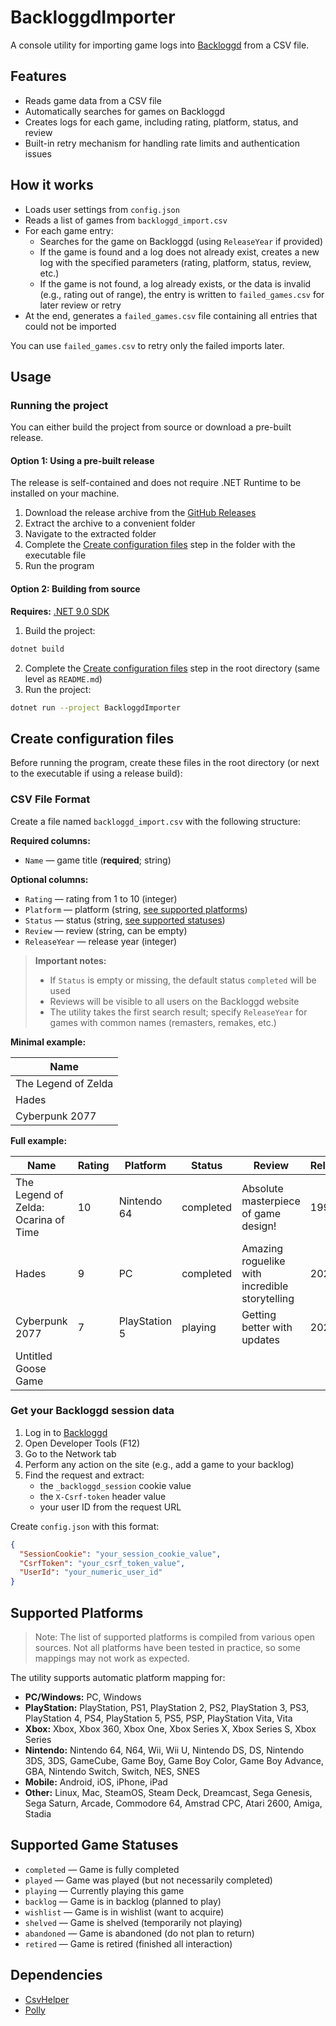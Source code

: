 ﻿# BackloggdImporter

A console utility for importing game logs into [Backloggd](https://backloggd.com/) from a CSV file.

## Features

- Reads game data from a CSV file
- Automatically searches for games on Backloggd
- Creates logs for each game, including rating, platform, status, and review
- Built-in retry mechanism for handling rate limits and authentication issues

## How it works

- Loads user settings from `config.json`
- Reads a list of games from `backloggd_import.csv`
- For each game entry:
    - Searches for the game on Backloggd (using `ReleaseYear` if provided)
    - If the game is found and a log does not already exist, creates a new log with the specified parameters (rating, platform, status, review, etc.)
    - If the game is not found, a log already exists, or the data is invalid (e.g., rating out of range), the entry is written to `failed_games.csv` for later review or retry
- At the end, generates a `failed_games.csv` file containing all entries that could not be imported

You can use `failed_games.csv` to retry only the failed imports later.

## Usage

### Running the project

You can either build the project from source or download a pre-built release.

#### Option 1: Using a pre-built release

The release is self-contained and does not require .NET Runtime to be installed on your machine.

1. Download the release archive from the [GitHub Releases](https://github.com/your-username/your-repo/releases)
2. Extract the archive to a convenient folder
3. Navigate to the extracted folder
4. Complete the [Create configuration files](#create-configuration-files) step in the folder with the executable file
5. Run the program

#### Option 2: Building from source

**Requires:** [.NET 9.0 SDK](https://dotnet.microsoft.com/en-us/download/dotnet/9.0)

1. Build the project:
```sh
dotnet build
```

2. Complete the [Create configuration files](#create-configuration-files) step in the root directory (same level as `README.md`)
3. Run the project:
```sh
dotnet run --project BackloggdImporter
```

## Create configuration files

Before running the program, create these files in the root directory (or next to the executable if using a release build):

### CSV File Format

Create a file named `backloggd_import.csv` with the following structure:

**Required columns:**
- `Name` — game title (**required**; string)

**Optional columns:**
- `Rating` — rating from 1 to 10 (integer)
- `Platform` — platform (string, [see supported platforms](#supported-platforms))
- `Status` — status (string, [see supported statuses](#supported-game-statuses))
- `Review` — review (string, can be empty)
- `ReleaseYear` — release year (integer)

> **Important notes:**
> - If `Status` is empty or missing, the default status `completed` will be used
> - Reviews will be visible to all users on the Backloggd website
> - The utility takes the first search result; specify `ReleaseYear` for games with common names (remasters, remakes, etc.)

**Minimal example:**

| Name                   |
|------------------------|
| The Legend of Zelda    |
| Hades                  |
| Cyberpunk 2077         |

**Full example:**

| Name                                 | Rating | Platform      | Status    | Review                                         | ReleaseYear |
|--------------------------------------|--------|---------------|-----------|------------------------------------------------|-------------|
| The Legend of Zelda: Ocarina of Time | 10     | Nintendo 64   | completed | Absolute masterpiece of game design!           | 1998        |
| Hades                                | 9      | PC            | completed | Amazing roguelike with incredible storytelling | 2020        |
| Cyberpunk 2077                       | 7      | PlayStation 5 | playing   | Getting better with updates                    | 2020        |
| Untitled Goose Game                  |        |               |           |                                                |             |

### Get your Backloggd session data

1. Log in to [Backloggd](https://backloggd.com/)
2. Open Developer Tools (F12)
3. Go to the Network tab
4. Perform any action on the site (e.g., add a game to your backlog)
5. Find the request and extract:
   - the `_backloggd_session` cookie value
   - the `X-Csrf-token` header value
   - your user ID from the request URL

Create `config.json` with this format:
```json
{
  "SessionCookie": "your_session_cookie_value",
  "CsrfToken": "your_csrf_token_value",
  "UserId": "your_numeric_user_id"
}
```

## Supported Platforms

> Note: The list of supported platforms is compiled from various open sources. Not all platforms have been tested in practice, so some mappings may not work as expected.

The utility supports automatic platform mapping for:

- **PC/Windows:** PC, Windows
- **PlayStation:** PlayStation, PS1, PlayStation 2, PS2, PlayStation 3, PS3, PlayStation 4, PS4, PlayStation 5, PS5, PSP, PlayStation Vita, Vita
- **Xbox:** Xbox, Xbox 360, Xbox One, Xbox Series X, Xbox Series S, Xbox Series
- **Nintendo:** Nintendo 64, N64, Wii, Wii U, Nintendo DS, DS, Nintendo 3DS, 3DS, GameCube, Game Boy, Game Boy Color, Game Boy Advance, GBA, Nintendo Switch, Switch, NES, SNES
- **Mobile:** Android, iOS, iPhone, iPad
- **Other:** Linux, Mac, SteamOS, Steam Deck, Dreamcast, Sega Genesis, Sega Saturn, Arcade, Commodore 64, Amstrad CPC, Atari 2600, Amiga, Stadia

## Supported Game Statuses

- `completed` — Game is fully completed
- `played` — Game was played (but not necessarily completed)
- `playing` — Currently playing this game
- `backlog` — Game is in backlog (planned to play)
- `wishlist` — Game is in wishlist (want to acquire)
- `shelved` — Game is shelved (temporarily not playing)
- `abandoned` — Game is abandoned (do not plan to return)
- `retired` — Game is retired (finished all interaction)

## Dependencies

- [CsvHelper](https://joshclose.github.io/CsvHelper/)
- [Polly](https://github.com/App-vNext/Polly)